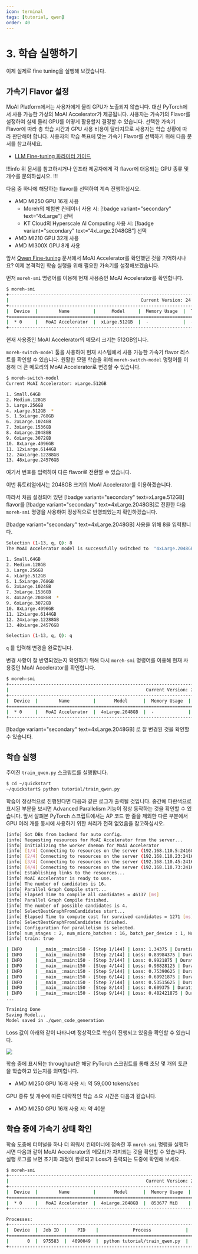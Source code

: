 ```yaml
---
icon: terminal
tags: [tutorial, qwen]
order: 40
---
```


# 3. 학습 실행하기

이제 실제로 fine tuning을 실행해 보겠습니다.

## 가속기 Flavor 설정

MoAI Platform에서는 사용자에게 물리 GPU가 노출되지 않습니다. 대신 PyTorch에서 사용 가능한 가상의 MoAI Accelerator가 제공됩니다. 사용자는 가속기의 Flavor를 설정하여 실제 물리 GPU를 어떻게 활용할지 결정할 수 있습니다. 선택한 가속기 Flavor에 따라 총 학습 시간과 GPU 사용 비용이 달라지므로 사용자는 학습 상황에 따라 판단해야 합니다. 사용자의 학습 목표에 맞는 가속기 Flavor를 선택하기 위해 다음 문서를 참고하세요.

- [LLM Fine-tuning 파라미터 가이드](/Supported_Documents/LLM_param_guide.md)

!!!info 
위 문서를 참고하시거나 인프라 제공자에게 각 flavor에 대응되는 GPU 종류 및 개수를 문의하십시오.
!!!

다음 중 하나에 해당하는 flavor를 선택하여 계속 진행하십시오.

- AMD MI250 GPU 16개 사용
    - Moreh의 체험판 컨테이너 사용 시: [!badge variant="secondary" text=“4xLarge”] 선택
    - KT Cloud의 Hyperscale AI Computing 사용 시: [!badge variant="secondary" text=“4xLarge.2048GB”] 선택
- AMD MI210 GPU 32개 사용
- AMD MI300X GPU 8개 사용

앞서 [Qwen Fine-tuning](index.md) 문서에서 MoAI Accelerator를 확인했던 것을 기억하시나요? 이제 본격적인 학습 실행을 위해 필요한 가속기를 설정해보겠습니다.

먼저  `moreh-smi` 명령어를 이용해 현재 사용중인 MoAI Accelerator를 확인합니다.

```bash
$ moreh-smi
+---------------------------------------------------------------------------------------------------+
|                                                  Current Version: 24.2.0  Latest Version: 24.2.0  |
+---------------------------------------------------------------------------------------------------+
|  Device  |        Name         |      Model     |  Memory Usage  |  Total Memory  |  Utilization  |
+===================================================================================================+
|  * 0     |   MoAI Accelerator  |  xLarge.512GB  |  -             |  -             |  -            |
+---------------------------------------------------------------------------------------------------+
```

현재 사용중인 MoAI Accelerator의 메모리 크기는 512GB입니다. 

`moreh-switch-model` 툴을 사용하여 현재 시스템에서 사용 가능한 가속기 flavor 리스트를 확인할 수 있습니다. 원활한 모델 학습을 위해 `moreh-switch-model` 명령어를 이용해 더 큰 메모리의 MoAI Accelerator로 변경할 수 있습니다. 

```bash
$ moreh-switch-model
Current MoAI Accelerator: xLarge.512GB

1. Small.64GB
2. Medium.128GB
3. Large.256GB
4. xLarge.512GB  *
5. 1.5xLarge.768GB
6. 2xLarge.1024GB
7. 3xLarge.1536GB
8. 4xLarge.2048GB
9. 6xLarge.3072GB
10. 8xLarge.4096GB
11. 12xLarge.6144GB
12. 24xLarge.12288GB
13. 48xLarge.24576GB
```

여기서 번호를 입력하여 다른 flavor로 전환할 수 있습니다. 

이번 튜토리얼에서는 2048GB 크기의 MoAI Accelerator를 이용하겠습니다.

따라서 처음 설정되어 있던 [!badge variant="secondary" text=xLarge.512GB] flavor를 [!badge variant="secondary" text=4xLarge.2048GB]로 전환한 다음 `moreh-smi` 명령을 사용하여 정상적으로 반영되었는지 확인하겠습니다. 

[!badge variant="secondary" text=4xLarge.2048GB] 사용을 위해 8을 입력합니다.


```bash
Selection (1-13, q, Q): 8
The MoAI Accelerator model is successfully switched to  "4xLarge.2048GB".

1. Small.64GB
2. Medium.128GB
3. Large.256GB
4. xLarge.512GB
5. 1.5xLarge.768GB
6. 2xLarge.1024GB
7. 3xLarge.1536GB
8. 4xLarge.2048GB  *
9. 6xLarge.3072GB
10. 8xLarge.4096GB
11. 12xLarge.6144GB
12. 24xLarge.12288GB
13. 48xLarge.24576GB

Selection (1-13, q, Q): q 
```

`q` 를 입력해 변경을 완료합니다.

변경 사항이 잘 반영되었는지 확인하기 위해 다시 `moreh-smi` 명령어를 이용해 현재 사용중인 MoAI Accelerator를 확인합니다.

```bash
$ moreh-smi
+-----------------------------------------------------------------------------------------------------+
|                                                    Current Version: 24.2.0  Latest Version: 24.2.0  |
+-----------------------------------------------------------------------------------------------------+
|  Device  |        Name         |       Model      |  Memory Usage  |  Total Memory  |  Utilization  |
+=====================================================================================================+
|  * 0     |   MoAI Accelerator  |  4xLarge.2048GB  |  -             |  -             |  -            |
+-----------------------------------------------------------------------------------------------------+
```

[!badge variant="secondary" text=4xLarge.2048GB] 로 잘 변경된 것을 확인할 수 있습니다.

## 학습 실행

주어진 `train_qwen.py` 스크립트를 실행합니다.

```bash
$ cd ~/quickstart
~/quickstart$ python tutorial/train_qwen.py
```

학습이 정상적으로 진행된다면 다음과 같은 로그가 출력될 것입니다. 중간에 파란색으로 표시된 부분을 보시면 Advanced Parallelism 기능이 정상 동작하는 것을 확인할 수 있습니다. 앞서 살펴본 PyTorch 스크립트에서는 AP 코드 한 줄을 제외한 다른 부분에서 GPU 여러 개를 동시에 사용하기 위한 처리가 전혀 없었음을 참고하십시오.

```bash
[info] Got DBs from backend for auto config.
[info] Requesting resources for MoAI Accelerator from the server...
[info] Initializing the worker daemon for MoAI Accelerator
[info] [1/4] Connecting to resources on the server (192.168.110.5:24168)...
[info] [2/4] Connecting to resources on the server (192.168.110.23:24168)...
[info] [3/4] Connecting to resources on the server (192.168.110.45:24168)...
[info] [4/4] Connecting to resources on the server (192.168.110.73:24168)...
[info] Establishing links to the resources...
[info] MoAI Accelerator is ready to use.
[info] The number of candidates is 16.
[info] Parallel Graph Compile start...
[info] Elapsed Time to compile all candidates = 46137 [ms]
[info] Parallel Graph Compile finished.
[info] The number of possible candidates is 4.
[info] SelectBestGraphFromCandidates start...
[info] Elapsed Time to compute cost for survived candidates = 1271 [ms]
[info] SelectBestGraphFromCandidates finished.
[info] Configuration for parallelism is selected.
[info] num_stages : 2, num_micro_batches : 16, batch_per_device : 1, No TP, recomputation : false, distribute_param : true
[info] train: true

| INFO     | __main__:main:150 - [Step 1/144] | Loss: 1.34375 | Duration: 57.79 | Throughput: 9072.25 tokens/sec
| INFO     | __main__:main:150 - [Step 2/144] | Loss: 0.83984375 | Duration: 7.42 | Throughput: 70685.21 tokens/sec
| INFO     | __main__:main:150 - [Step 3/144] | Loss: 0.9921875 | Duration: 10.37 | Throughput: 50536.92 tokens/sec
| INFO     | __main__:main:150 - [Step 4/144] | Loss: 0.98828125 | Duration: 9.84 | Throughput: 53281.45 tokens/sec
| INFO     | __main__:main:150 - [Step 5/144] | Loss: 0.75390625 | Duration: 10.41 | Throughput: 50347.46 tokens/sec
| INFO     | __main__:main:150 - [Step 6/144] | Loss: 0.69921875 | Duration: 10.60 | Throughput: 49452.14 tokens/sec
| INFO     | __main__:main:150 - [Step 7/144] | Loss: 0.53515625 | Duration: 10.65 | Throughput: 49214.62 tokens/sec
| INFO     | __main__:main:150 - [Step 8/144] | Loss: 0.609375 | Duration: 7.67 | Throughput: 68339.57 tokens/sec
| INFO     | __main__:main:150 - [Step 9/144] | Loss: 0.482421875 | Duration: 10.43 | Throughput: 50256.04 tokens/sec
...

Training Done
Saving Model...
Model saved in ./qwen_code_generation
```

Loss 값이 아래와 같이 나타나며 정상적으로 학습이 진행되고 있음을 확인할 수 있습니다. 

![](loss.png)

학습 중에 표시되는 throughput은 해당 PyTorch 스크립트를 통해 초당 몇 개의 토큰을 학습하고 있는지를 의미합니다.

- AMD MI250 GPU 16개 사용 시: 약 59,000 tokens/sec

GPU 종류 및 개수에 따른 대략적인 학습 소요 시간은 다음과 같습니다.

- AMD MI250 GPU 16개 사용 시: 약 40분

## 학습 중에 가속기 상태 확인


학습 도중에 터미널을 하나 더 띄워서 컨테이너에 접속한 후 `moreh-smi` 명령을 실행하시면 다음과 같이 MoAI Accelerator의 메모리가 차지되는 것을 확인할 수 있습니다. 실행 로그를 보면 초기화 과정이 완료되고 Loss가 출력되는 도중에 확인해 보세요.

```bash
$ moreh-smi
+-----------------------------------------------------------------------------------------------------+
|                                                    Current Version: 24.2.0  Latest Version: 24.2.0  |
+-----------------------------------------------------------------------------------------------------+
|  Device  |        Name         |       Model      |  Memory Usage  |  Total Memory  |  Utilization  |
+=====================================================================================================+
|  * 0     |   MoAI Accelerator  |  4xLarge.2048GB  |  853677 MiB    |  2096640 MiB   |  100 %        |
+-----------------------------------------------------------------------------------------------------+

Processes:
+------------------------------------------------------------------------------------+
|  Device  |  Job ID  |    PID    |             Process             |  Memory Usage  |
+====================================================================================+
|       0  |  975583  |  4090049  |  python tutorial/train_qwen.py  |  853677 MiB    |
+------------------------------------------------------------------------------------+
```

